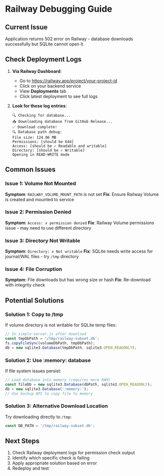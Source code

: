 # Railway Debugging Guide

## Current Issue
Application returns 502 error on Railway - database downloads successfully but SQLite cannot open it.

## Check Deployment Logs

1. **Via Railway Dashboard**:
   - Go to https://railway.app/project/your-project-id
   - Click on your backend service
   - View **Deployments** tab
   - Click latest deployment to see full logs

2. **Look for these log entries**:
   ```
   🔍 Checking for database...
   📥 Downloading database from GitHub Release...
   ✅ Download complete!
   🔍 Database path debug:
   File size: 124.06 MB
   Permissions: [should be 644]
   Access: [should be ✓ Readable and writable]
   Directory: [should be ✓ Writable]
   Opening in READ-WRITE mode
   ```

## Common Issues

### Issue 1: Volume Not Mounted
**Symptom**: `RAILWAY_VOLUME_MOUNT_PATH` is not set
**Fix**: Ensure Railway Volume is created and mounted to service

### Issue 2: Permission Denied
**Symptom**: `Access: ✗ permission denied`
**Fix**: Railway Volume permissions issue - may need to use different directory

### Issue 3: Directory Not Writable
**Symptom**: `Directory: ✗ Not writable`
**Fix**: SQLite needs write access for journal/WAL files - try `/tmp` directory

### Issue 4: File Corruption
**Symptom**: File downloads but has wrong size or hash
**Fix**: Re-download with integrity check

## Potential Solutions

### Solution 1: Copy to /tmp
If volume directory is not writable for SQLite temp files:
```javascript
// In simple-server.js after download
const tmpDbPath = '/tmp/railway-subset.db';
fs.copyFileSync(volumeDbPath, tmpDbPath);
db = new sqlite3.Database(tmpDbPath, sqlite3.OPEN_READONLY);
```

### Solution 2: Use :memory: database
If file system issues persist:
```javascript
// Load database into memory (requires more RAM)
const fileDb = new sqlite3.Database(dbPath, sqlite3.OPEN_READONLY);
db = new sqlite3.Database(':memory:');
// Use backup API to copy file to memory
```

### Solution 3: Alternative Download Location
Try downloading directly to `/tmp`:
```javascript
const DB_PATH = '/tmp/railway-subset.db';
```

## Next Steps

1. Check Railway deployment logs for permission check output
2. Identify which specific check is failing
3. Apply appropriate solution based on error
4. Redeploy and test
